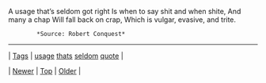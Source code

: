 <!--
title: A usage that&rsquo;s seldom got right Is when to say shit and when shite, And many a chap Will fall back on crap, Which is vulgar, evasive, and trite.
date: 2020-06-28T15:27:00.388Z
tags: usage, thats, seldom, quote
-->




A usage that’s seldom got right Is when to say shit and when shite, And many a chap Will fall back on crap, Which is vulgar, evasive, and trite.

            *Source: Robert Conquest*

<!--BOTTOM-POST-NAVIGATION-->
---

| [Tags](tags.md) | [usage](tag-usage.md) [thats](tag-thats.md) [seldom](tag-seldom.md) [quote](tag-quote.md) |

| [Newer](98738036559.md) | [Top](index.md) | [Older](98751776914.md) |